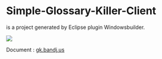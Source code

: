 # Simple-Glossary-Killer-Client 
is a project generated by Eclipse plugin Windowsbuilder.

<img src="https://github.com/downloads/jo32/Simple-Glossary-Killer-Client/ui.png" />

Document : [gk.bandj.us](http://gk.bandj.us)